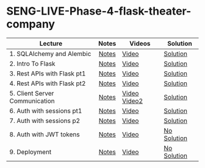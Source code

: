 # SENG-LIVE-Phase-4-flask-theater-company



| Lecture | Notes | Videos | Solution |
| ------- | :---: | ------ | -------- |
| 1. SQLAlchemy and Alembic   |  [Notes]()     |  [Video]()   |   [Solution]()       |
| 2. Intro To Flask    |  [Notes]()     |  [Video]()   |   [Solution]()       |
| 3. Rest APIs with Flask pt1  |  [Notes]()     |   [Video]()      |    [Solution]()        |
| 4. Rest APIs with Flask pt2     |  [Notes]()     |  [Video]()        |    [Solution]()      |
| 5. Client Server Communication      |   [Notes]()    |   [Video]()   [Video2]()   |  [Solution]()        |
| 6. Auth with sessions pt1     |  [Notes]()     |   [Video]()     |    [Solution]()         |
| 7. Auth with sessions p2     |   [Notes]()    |   [Video]()     |   [Solution]()       |
| 8. Auth with JWT tokens     |   [Notes]()    |    [Video]()    |    [No Solution]()      |
| 9. Deployment     |   [Notes]()    |    [Video]()    |    [No Solution]()      |

